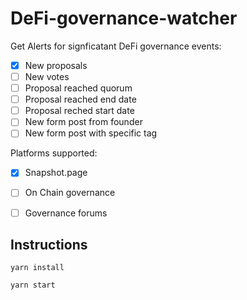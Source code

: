 # DeFi-governance-watcher

Get Alerts for signficatant DeFi governance events:

- [x] New proposals
- [ ] New votes
- [ ] Proposal reached quorum
- [ ] Proposal reached end date
- [ ] Proposal reched start date
- [ ] New form post from founder
- [ ] New form post with specific tag

Platforms supported:

- [x] Snapshot.page
- [ ] On Chain governance
- [ ] Governance forums


## Instructions

```terminal
yarn install

yarn start
```
